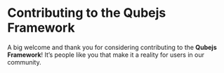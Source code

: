 # Contributing to the Qubejs Framework

A big welcome and thank you for considering contributing to the **Qubejs Framework**! It’s people like you that make it a reality for users in our community.